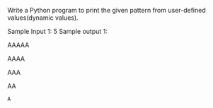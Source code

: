 Write a Python program to print the given pattern from user-defined values(dynamic values).

Sample Input 1:
5
Sample output 1:

AAAAA
 
 AAAA
  
  AAA
   
   AA
    
    A 
